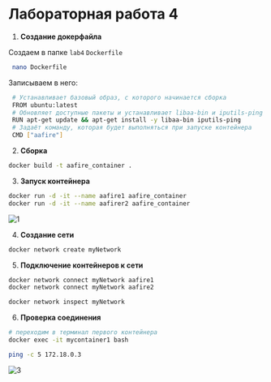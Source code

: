 # Лабораторная работа 4

1.  **Создание докерфайла**

Создаем в папке ```lab4```  ```Dockerfile```
  ```bash
   nano Dockerfile
   ```

Записываем в него:
  ```bash
   # Устанавливает базовый образ, с которого начинается сборка
   FROM ubuntu:latest
   # Обновляет доступные пакеты и устанавливает libaa-bin и iputils-ping
   RUN apt-get update && apt-get install -y libaa-bin iputils-ping
   # Задаёт команду, которая будет выполняться при запуске контейнера
   CMD ["aafire"]
   ```

2.  **Сборка**

``` bash
docker build -t aafire_container .
```

3.  **Запуск контейнера**

``` bash
docker run -d -it --name aafire1 aafire_container
docker run -d -it --name aafirer2 aafire_container
```
![1](https://github.com/user-attachments/assets/6e9aa6d9-85d0-42fb-a5a1-9b071e24f285)

4. **Создание сети**

 ``` bash
docker network create myNetwork
```

5. **Подключение контейнеров к сети**

``` bash
docker network connect myNetwork aafire1
docker network connect myNetwork aafire2
```

```bash
docker network inspect myNetwork
```

6. **Проверка соединения**
```bash
# переходим в терминал первого контейнера
docker exec -it mycontainer1 bash
```
   
``` bash
ping -c 5 172.18.0.3

```

![3](https://github.com/user-attachments/assets/39f3603c-0e2c-4436-b45e-8e8cb939b441)

